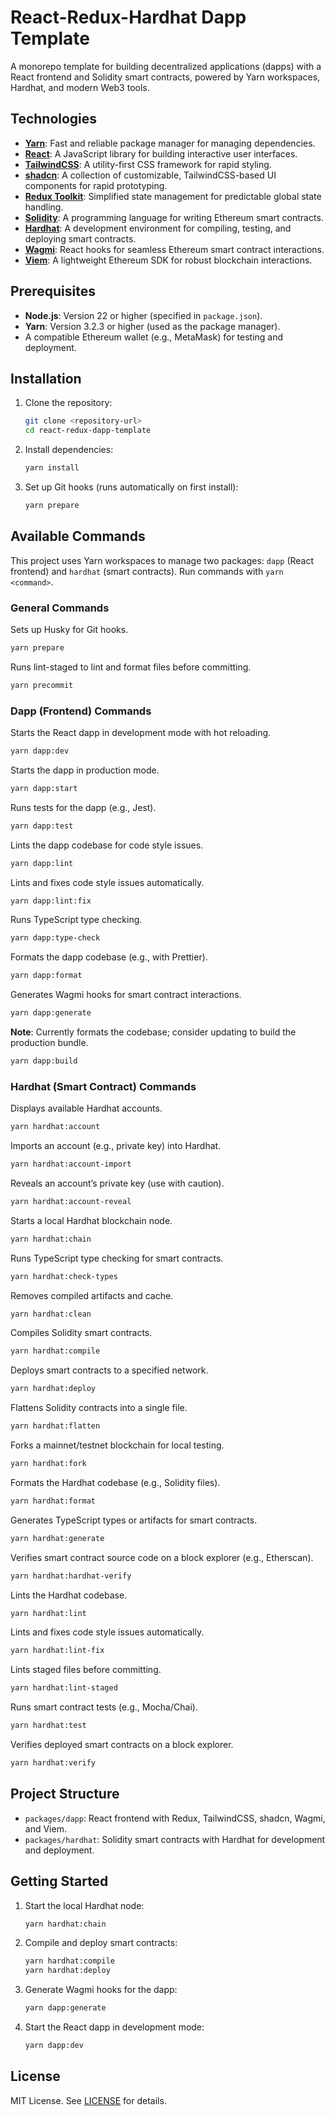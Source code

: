 # React-Redux-Hardhat Dapp Template

A monorepo template for building decentralized applications (dapps) with a React frontend and Solidity smart contracts, powered by Yarn workspaces, Hardhat, and modern Web3 tools.

## Technologies

- **[Yarn](https://yarnpkg.com/)**: Fast and reliable package manager for managing dependencies.
- **[React](https://react.dev)**: A JavaScript library for building interactive user interfaces.
- **[TailwindCSS](https://tailwindcss.com)**: A utility-first CSS framework for rapid styling.
- **[shadcn](https://ui.shadcn.com/)**: A collection of customizable, TailwindCSS-based UI components for rapid prototyping.
- **[Redux Toolkit](https://redux-toolkit.js.org/)**: Simplified state management for predictable global state handling.
- **[Solidity](https://soliditylang.org/)**: A programming language for writing Ethereum smart contracts.
- **[Hardhat](http://hardhat.org/)**: A development environment for compiling, testing, and deploying smart contracts.
- **[Wagmi](https://wagmi.sh/)**: React hooks for seamless Ethereum smart contract interactions.
- **[Viem](https://viem.sh/)**: A lightweight Ethereum SDK for robust blockchain interactions.

## Prerequisites

- **Node.js**: Version 22 or higher (specified in `package.json`).
- **Yarn**: Version 3.2.3 or higher (used as the package manager).
- A compatible Ethereum wallet (e.g., MetaMask) for testing and deployment.

## Installation

1. Clone the repository:
   ```bash
   git clone <repository-url>
   cd react-redux-dapp-template
   ```

2. Install dependencies:
   ```bash
   yarn install
   ```

3. Set up Git hooks (runs automatically on first install):
   ```bash
   yarn prepare
   ```

## Available Commands

This project uses Yarn workspaces to manage two packages: `dapp` (React frontend) and `hardhat` (smart contracts). Run commands with `yarn <command>`.

### General Commands

Sets up Husky for Git hooks.
```bash
yarn prepare
```

Runs lint-staged to lint and format files before committing.
```bash
yarn precommit
```

### Dapp (Frontend) Commands

Starts the React dapp in development mode with hot reloading.
```bash
yarn dapp:dev
```

Starts the dapp in production mode.
```bash
yarn dapp:start
```

Runs tests for the dapp (e.g., Jest).
```bash
yarn dapp:test
```

Lints the dapp codebase for code style issues.
```bash
yarn dapp:lint
```

Lints and fixes code style issues automatically.
```bash
yarn dapp:lint:fix
```

Runs TypeScript type checking.
```bash
yarn dapp:type-check
```

Formats the dapp codebase (e.g., with Prettier).
```bash
yarn dapp:format
```

Generates Wagmi hooks for smart contract interactions.
```bash
yarn dapp:generate
```

**Note**: Currently formats the codebase; consider updating to build the production bundle.
```bash
yarn dapp:build
```

### Hardhat (Smart Contract) Commands

Displays available Hardhat accounts.
```bash
yarn hardhat:account
```

Imports an account (e.g., private key) into Hardhat.
```bash
yarn hardhat:account-import
```

Reveals an account’s private key (use with caution).
```bash
yarn hardhat:account-reveal
```

Starts a local Hardhat blockchain node.
```bash
yarn hardhat:chain
```

Runs TypeScript type checking for smart contracts.
```bash
yarn hardhat:check-types
```

Removes compiled artifacts and cache.
```bash
yarn hardhat:clean
```

Compiles Solidity smart contracts.
```bash
yarn hardhat:compile
```

Deploys smart contracts to a specified network.
```bash
yarn hardhat:deploy
```

Flattens Solidity contracts into a single file.
```bash
yarn hardhat:flatten
```

Forks a mainnet/testnet blockchain for local testing.
```bash
yarn hardhat:fork
```

Formats the Hardhat codebase (e.g., Solidity files).
```bash
yarn hardhat:format
```

Generates TypeScript types or artifacts for smart contracts.
```bash
yarn hardhat:generate
```

Verifies smart contract source code on a block explorer (e.g., Etherscan).
```bash
yarn hardhat:hardhat-verify
```

Lints the Hardhat codebase.
```bash
yarn hardhat:lint
```

Lints and fixes code style issues automatically.
```bash
yarn hardhat:lint-fix
```

Lints staged files before committing.
```bash
yarn hardhat:lint-staged
```

Runs smart contract tests (e.g., Mocha/Chai).
```bash
yarn hardhat:test
```

Verifies deployed smart contracts on a block explorer.
```bash
yarn hardhat:verify
```

## Project Structure

- `packages/dapp`: React frontend with Redux, TailwindCSS, shadcn, Wagmi, and Viem.
- `packages/hardhat`: Solidity smart contracts with Hardhat for development and deployment.

## Getting Started

1. Start the local Hardhat node:
   ```bash
   yarn hardhat:chain
   ```

2. Compile and deploy smart contracts:
   ```bash
   yarn hardhat:compile
   yarn hardhat:deploy
   ```

3. Generate Wagmi hooks for the dapp:
   ```bash
   yarn dapp:generate
   ```

4. Start the React dapp in development mode:
   ```bash
   yarn dapp:dev
   ```

## License

MIT License. See [LICENSE](LICENSE) for details.

